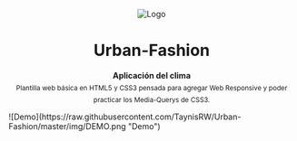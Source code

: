 <p align="center"><img src="https://raw.githubusercontent.com/TaynisRW/Urban-Fashion/master/img/favicon.ico" alt="Logo" width="150" height="150" />
</p>
<h1 align="center">Urban-Fashion</h1>
<p align="center"><b>Aplicación del clima</b></br>
<sub>Plantilla web básica en HTML5 y CSS3 pensada para agregar Web Responsive y poder practicar los Media-Querys de CSS3.</sub>
</p>
![Demo](https://raw.githubusercontent.com/TaynisRW/Urban-Fashion/master/img/DEMO.png "Demo")
